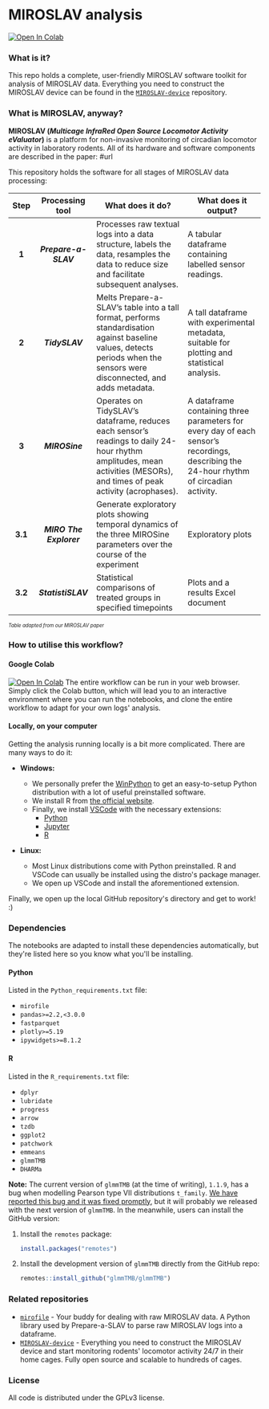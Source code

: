 # MIROSLAV analysis

[![Open In Colab](https://colab.research.google.com/assets/colab-badge.svg)](#url)

### What is it?

This repo holds a complete, user-friendly MIROSLAV software toolkit for analysis of MIROSLAV data. Everything you need to construct the MIROSLAV device can be found in the [`MIROSLAV-device`](https://github.com/davorvr/MIROSLAV-device) repository.

### What is MIROSLAV, anyway?

**MIROSLAV (_Multicage InfraRed Open Source Locomotor Activity eValuator_)** is a platform for non-invasive monitoring of circadian locomotor activity in laboratory rodents. All of its hardware and software components are described in the paper: #url

This repository holds the software for all stages of MIROSLAV data processing:

| **Step** 	|   **Processing tool**   	| **What does it do?**                                                                                                                                                      	| **What does it output?**                                                                                                                	|
|:--------:	|:-----------------------:	|---------------------------------------------------------------------------------------------------------------------------------------------------------------------------	|-----------------------------------------------------------------------------------------------------------------------------------------	|
|   **1**  	|   **_Prepare-a-SLAV_**  	| Processes raw textual logs into a data structure, labels the data, resamples the data to reduce size and facilitate subsequent analyses.                                  	| A tabular dataframe containing labelled sensor readings.                                                                                	|
|   **2**  	|      **_TidySLAV_**     	| Melts Prepare-a-SLAV’s table into a tall format, performs standardisation against baseline values, detects periods when the sensors were disconnected, and adds metadata. 	| A tall dataframe with experimental metadata, suitable for plotting and statistical analysis.                                            	|
|   **3**  	|      **_MIROSine_**     	| Operates on TidySLAV’s dataframe, reduces each sensor’s readings to daily 24-hour rhythm amplitudes, mean activities (MESORs), and times of peak activity (acrophases).   	| A dataframe containing three parameters for every day of each sensor’s recordings, describing the 24-hour rhythm of circadian activity. 	|
|  **3.1** 	| **_MIRO The Explorer_** 	| Generate exploratory plots showing temporal dynamics of the three MIROSine parameters over the course of the experiment                                                   	| Exploratory plots                                                                                                                       	|
|  **3.2** 	|    **_StatistiSLAV_**   	| Statistical comparisons of treated groups in specified timepoints                                                                                                         	| Plots and a results Excel document                                                                                                      	|

<sup><sup>_Table adapted from our MIROSLAV paper_</sup></sup>

### How to utilise this workflow?

#### Google Colab

[![Open In Colab](https://colab.research.google.com/assets/colab-badge.svg)](#url) 
The entire workflow can be run in your web browser. Simply click the Colab button, which will lead you to an interactive environment where you can run the notebooks, and clone the entire workflow to adapt for your own logs' analysis.

#### Locally, on your computer

Getting the analysis running locally is a bit more complicated. There are many ways to do it:

* **Windows:**
  * We personally prefer the [WinPython](https://winpython.github.io/) to get an easy-to-setup Python distribution with a lot of useful preinstalled software.
  * We install R from [the official website](https://cran.r-project.org/bin/windows/base/).
  * Finally, we install [VSCode](https://code.visualstudio.com/download) with the necessary extensions:
    * [Python](https://marketplace.visualstudio.com/items?itemName=ms-python.python)
    * [Jupyter](https://marketplace.visualstudio.com/items?itemName=ms-toolsai.jupyter) 
    * [R](https://marketplace.visualstudio.com/items?itemName=REditorSupport.r)

* **Linux:**

  * Most Linux distributions come with Python preinstalled. R and VSCode can usually be installed using the distro's package manager.
  * We open up VSCode and install the aforementioned extension.

Finally, we open up the local GitHub repository's directory and get to work! :\)

### Dependencies

The notebooks are adapted to install these dependencies automatically, but they're listed here so you know what you'll be installing.

#### Python

Listed in the `Python_requirements.txt` file:

* `mirofile`
* `pandas>=2.2,<3.0.0`
* `fastparquet`
* `plotly>=5.19`
* `ipywidgets>=8.1.2`

#### R

Listed in the `R_requirements.txt` file:

* `dplyr`
* `lubridate`
* `progress`
* `arrow`
* `tzdb`
* `ggplot2`
* `patchwork`
* `emmeans`
* `glmmTMB`
* `DHARMa`

**Note:** The current version of `glmmTMB` (at the time of writing), `1.1.9`, has a bug when modelling Pearson type VII distributions `t_family`. [We have reported this bug and it was fixed promptly](https://github.com/glmmTMB/glmmTMB/issues/1024), but it will probably we released with the next version of `glmmTMB`.
In the meanwhile, users can install the GitHub version:

1. Install the `remotes` package:

    ```R
    install.packages("remotes")
    ```

2. Install the development version of `glmmTMB` directly from the GitHub repo:

    ```R
    remotes::install_github("glmmTMB/glmmTMB")
    ```

### Related repositories

* [`mirofile`](https://github.com/davorvr/mirofile) - Your buddy for dealing with raw MIROSLAV data. A Python library used by Prepare-a-SLAV to parse raw MIROSLAV logs into a dataframe.
* [`MIROSLAV-device`](https://github.com/davorvr/MIROSLAV-device) - Everything you need to construct the MIROSLAV device and start monitoring rodents' locomotor activity 24/7 in their home cages. Fully open source and scalable to hundreds of cages.

### License

All code is distributed under the GPLv3 license.
